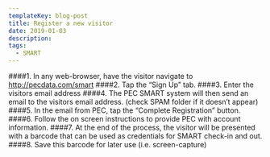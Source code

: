 ```yaml
---
templateKey: blog-post
title: Register a new visitor
date: 2019-01-03
description: 
tags:
  - SMART
---
```

####1. In any web-browser, have the visitor navigate to http://pecdata.com/smart
####2. Tap the “Sign Up” tab.
####3. Enter the visitors email address
####4. The PEC SMART system will then send an email to the visitors email address. (check SPAM folder if it doesn’t appear)
####5. In the email from PEC, tap the “Complete Registration” button.
####6. Follow the on screen instructions to provide PEC with account information.
####7. At the end of the process, the visitor will be presented with a barcode that can be used as credentials for SMART check-in and out.
####8. Save this barcode for later use (i.e. screen-capture)

